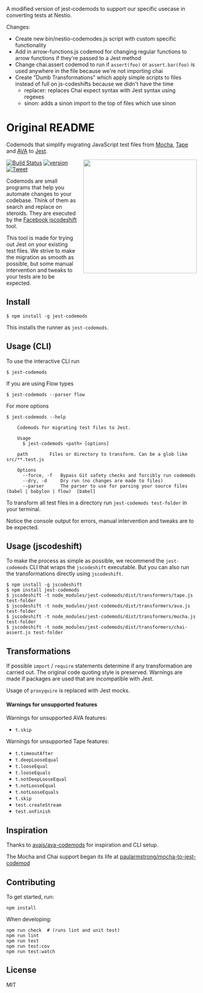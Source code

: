 A modified version of jest-codemods to support our specific usecase in converting tests at Nestio.

Changes:
  - Create new bin/nestio-codemodes.js script with custom specific functionality
  - Add in arrow-functions.js codemod for changing regular functions to arrow functions if they're passed to a Jest method
  - Change chai.assert codemod to run if `assert(foo)` or `assert.bar(foo)` is used anywhere in the file because we're not importing chai
  - Create "Dumb Transformations" which apply simple scripts to files instead of full on js-codeshifts because we didn't have the time
    - replacer: replaces Chai expect syntax with Jest syntax using regexes
    - sinon: adds a sinon import to the top of files which use sinon

# Original README

Codemods that simplify migrating JavaScript test files from
[Mocha](https://github.com/mochajs/mocha),
[Tape](https://github.com/substack/tape)
and [AVA](https://github.com/avajs/ava)
to [Jest](https://facebook.github.io/jest/).

<img src="screenshot.gif" width="300" align="right" style="margin-bottom: 1em; margin-left: 1em">

[![Build Status](https://travis-ci.org/skovhus/jest-codemods.svg?branch=master)](https://travis-ci.org/skovhus/jest-codemods)
[![version][version-badge]][package]
[![Tweet][twitter-badge]][twitter]

Codemods are small programs that help you automate changes to your codebase.
Think of them as search and replace on steroids.
They are executed by the [Facebook jscodeshift](https://github.com/facebook/jscodeshift) tool.

This tool is made for trying out Jest on your existing test files.
We strive to make the migration as smooth as possible, but some manual intervention
and tweaks to your tests are to be expected.


## Install

```
$ npm install -g jest-codemods
```

This installs the runner as `jest-codemods`.


## Usage (CLI)


To use the interactive CLI run

	$ jest-codemods


If you are using Flow types

	$ jest-codemods --parser flow


For more options
```
$ jest-codemods --help

	Codemods for migrating test files to Jest.

	Usage
	  $ jest-codemods <path> [options]

	path		Files or directory to transform. Can be a glob like src/**.test.js

	Options
	  --force, -f	Bypass Git safety checks and forcibly run codemods
	  --dry, -d		Dry run (no changes are made to files)
	  --parser		The parser to use for parsing your source files (babel | babylon | flow)  [babel]
```

To transform all test files in a directory run `jest-codemods test-folder` in your terminal.

Notice the console output for errors, manual intervention and tweaks are to be expected.


## Usage (jscodeshift)

To make the process as simple as possible, we recommend the `jest-codemods` CLI
that wraps the `jscodeshift` executable.
But you can also run the transformations directly using `jscodeshift`.

```
$ npm install -g jscodeshift
$ npm install jest-codemods
$ jscodeshift -t node_modules/jest-codemods/dist/transformers/tape.js test-folder
$ jscodeshift -t node_modules/jest-codemods/dist/transformers/ava.js test-folder
$ jscodeshift -t node_modules/jest-codemods/dist/transformers/mocha.js test-folder
$ jscodeshift -t node_modules/jest-codemods/dist/transformers/chai-assert.js test-folder
```


## Transformations

If possible `import` / `require` statements determine if any transformation are carried out.
The original code quoting style is preserved.
Warnings are made if packages are used that are incompatible with Jest.

Usage of `proxyquire` is replaced with Jest mocks.


#### Warnings for unsupported features

Warnings for unsupported AVA features:
 - `t.skip`

Warnings for unsupported Tape features:
 - `t.timeoutAfter`
 - `t.deepLooseEqual`
 - `t.looseEqual`
 - `t.looseEquals`
 - `t.notDeepLooseEqual`
 - `t.notLooseEqual`
 - `t.notLooseEquals`
 - `t.skip`
 - `test.createStream`
 - `test.onFinish`


## Inspiration

Thanks to [avajs/ava-codemods](https://github.com/avajs/ava-codemods) for inspiration and CLI setup.

The Mocha and Chai support began its life at [paularmstrong/mocha-to-jest-codemod](https://github.com/paularmstrong/mocha-to-jest-codemod)


## Contributing

To get started, run:

	npm install

When developing:

	npm run check  # (runs lint and unit test)
	npm run lint
	npm run test
	npm run test:cov
	npm run test:watch


## License

MIT

[version-badge]: https://img.shields.io/npm/v/jest-codemods.svg?style=flat-square
[package]: https://www.npmjs.com/package/jest-codemods
[twitter]: https://twitter.com/intent/tweet?text=Check%20out%20jest-codemods!%20https://github.com/skovhus/jest-codemods%20%F0%9F%91%8D
[twitter-badge]: https://img.shields.io/twitter/url/https/github.com/skovhus/jest-codemods.svg?style=social
